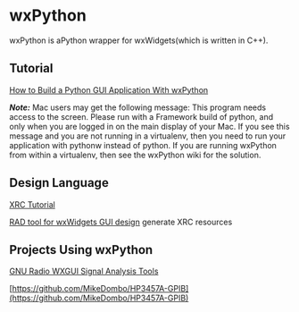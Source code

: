 # wxPython

wxPython is aPython wrapper for wxWidgets(which is written in C++).

## Tutorial

[How to Build a Python GUI Application With wxPython](https://realpython.com/python-gui-with-wxpython/)

***Note:*** Mac users may get the following message: This program needs access to the screen. Please run with a Framework build of python, and only when you are logged in on the main display of your Mac. If you see this message and you are not running in a virtualenv, then you need to run your application with pythonw instead of python. If you are running wxPython from within a virtualenv, then see the wxPython wiki for the solution.



## Design Language

[XRC Tutorial](https://wiki.wxpython.org/XRCTutorial)

[RAD tool for wxWidgets GUI design](https://github.com/wxFormBuilder/wxFormBuilder) generate XRC resources

## Projects Using wxPython

[GNU Radio WXGUI Signal Analysis Tools](http://www.joshknows.com/wxgui)

[https://github.com/MikeDombo/HP3457A-GPIB](https://github.com/MikeDombo/HP3457A-GPIB)